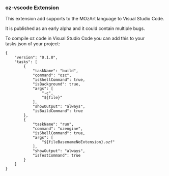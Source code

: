 ### oz-vscode Extension
This extension add supports to the MOzArt language to Visual Studio Code.

It is published as an early alpha and it could contain multiple bugs.

To compile oz code in Visual Studio Code you can add this to your tasks.json of your project:

```
{
    "version": "0.1.0",
    "tasks": [
        {
            "taskName": "build",
            "command": "ozc",
            "isShellCommand": true,
            "isBackground": true,
            "args": [
                "-c",
                "${file}"
            ],
            "showOutput": "always",
            "isBuildCommand": true
        },
        {
            "taskName": "run",
            "command": "ozengine",
            "isShellCommand": true,
            "args": [
                "${fileBasenameNoExtension}.ozf"
            ],
            "showOutput": "always",
            "isTestCommand": true
        }
    ]
}
```
